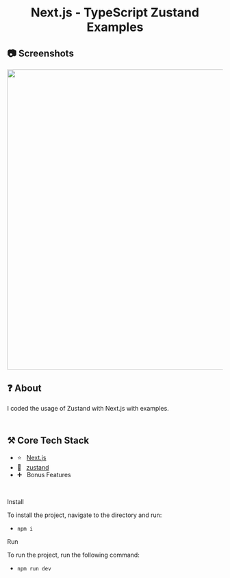 <h1 align="center">
   Next.js - TypeScript Zustand Examples
</h1>

<h2>
📷 Screenshots
</h2>

<p align="center">
  <img src="https://github.com/ozkannbuyuk/nextjs-typescript-zustand-examples/assets/111967202/6d2257dc-6ed7-4f58-b756-a79a6727cda4" width="700" />
</p>

<h2>
❓ About
</h2>

I coded the usage of Zustand with Next.js with examples.

<h2>
<br />
⚒️ Core Tech Stack
</h2>

- ⭐️ &nbsp; [Next.js](https://nextjs.org)
- 💛 &nbsp; [zustand](https://zustand-demo.pmnd.rs)
- ➕ &nbsp; Bonus Features

<br />

Install

To install the project, navigate to the directory and run:

- `npm i`

Run

To run the project, run the following command:

- `npm run dev`
